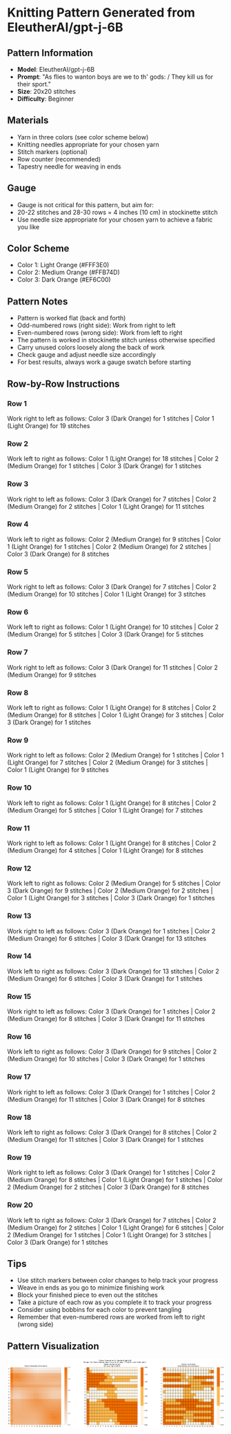 # Knitting Pattern Generated from EleutherAI/gpt-j-6B

## Pattern Information
- **Model**: EleutherAI/gpt-j-6B
- **Prompt**: "As flies to wanton boys are we to th' gods: / They kill us for their sport."
- **Size**: 20x20 stitches
- **Difficulty**: Beginner

## Materials
- Yarn in three colors (see color scheme below)
- Knitting needles appropriate for your chosen yarn
- Stitch markers (optional)
- Row counter (recommended)
- Tapestry needle for weaving in ends

## Gauge
- Gauge is not critical for this pattern, but aim for:
- 20-22 stitches and 28-30 rows = 4 inches (10 cm) in stockinette stitch
- Use needle size appropriate for your chosen yarn to achieve a fabric you like

## Color Scheme
- Color 1: Light Orange (#FFF3E0)
- Color 2: Medium Orange (#FFB74D)
- Color 3: Dark Orange (#EF6C00)

## Pattern Notes
- Pattern is worked flat (back and forth)
- Odd-numbered rows (right side): Work from right to left
- Even-numbered rows (wrong side): Work from left to right
- The pattern is worked in stockinette stitch unless otherwise specified
- Carry unused colors loosely along the back of work
- Check gauge and adjust needle size accordingly
- For best results, always work a gauge swatch before starting

## Row-by-Row Instructions

### Row 1
Work right to left as follows: Color 3 (Dark Orange) for 1 stitches | Color 1 (Light Orange) for 19 stitches

### Row 2
Work left to right as follows: Color 1 (Light Orange) for 18 stitches | Color 2 (Medium Orange) for 1 stitches | Color 3 (Dark Orange) for 1 stitches

### Row 3
Work right to left as follows: Color 3 (Dark Orange) for 7 stitches | Color 2 (Medium Orange) for 2 stitches | Color 1 (Light Orange) for 11 stitches

### Row 4
Work left to right as follows: Color 2 (Medium Orange) for 9 stitches | Color 1 (Light Orange) for 1 stitches | Color 2 (Medium Orange) for 2 stitches | Color 3 (Dark Orange) for 8 stitches

### Row 5
Work right to left as follows: Color 3 (Dark Orange) for 7 stitches | Color 2 (Medium Orange) for 10 stitches | Color 1 (Light Orange) for 3 stitches

### Row 6
Work left to right as follows: Color 1 (Light Orange) for 10 stitches | Color 2 (Medium Orange) for 5 stitches | Color 3 (Dark Orange) for 5 stitches

### Row 7
Work right to left as follows: Color 3 (Dark Orange) for 11 stitches | Color 2 (Medium Orange) for 9 stitches

### Row 8
Work left to right as follows: Color 1 (Light Orange) for 8 stitches | Color 2 (Medium Orange) for 8 stitches | Color 1 (Light Orange) for 3 stitches | Color 3 (Dark Orange) for 1 stitches

### Row 9
Work right to left as follows: Color 2 (Medium Orange) for 1 stitches | Color 1 (Light Orange) for 7 stitches | Color 2 (Medium Orange) for 3 stitches | Color 1 (Light Orange) for 9 stitches

### Row 10
Work left to right as follows: Color 1 (Light Orange) for 8 stitches | Color 2 (Medium Orange) for 5 stitches | Color 1 (Light Orange) for 7 stitches

### Row 11
Work right to left as follows: Color 1 (Light Orange) for 8 stitches | Color 2 (Medium Orange) for 4 stitches | Color 1 (Light Orange) for 8 stitches

### Row 12
Work left to right as follows: Color 2 (Medium Orange) for 5 stitches | Color 3 (Dark Orange) for 9 stitches | Color 2 (Medium Orange) for 2 stitches | Color 1 (Light Orange) for 3 stitches | Color 3 (Dark Orange) for 1 stitches

### Row 13
Work right to left as follows: Color 3 (Dark Orange) for 1 stitches | Color 2 (Medium Orange) for 6 stitches | Color 3 (Dark Orange) for 13 stitches

### Row 14
Work left to right as follows: Color 3 (Dark Orange) for 13 stitches | Color 2 (Medium Orange) for 6 stitches | Color 3 (Dark Orange) for 1 stitches

### Row 15
Work right to left as follows: Color 3 (Dark Orange) for 1 stitches | Color 2 (Medium Orange) for 8 stitches | Color 3 (Dark Orange) for 11 stitches

### Row 16
Work left to right as follows: Color 3 (Dark Orange) for 9 stitches | Color 2 (Medium Orange) for 10 stitches | Color 3 (Dark Orange) for 1 stitches

### Row 17
Work right to left as follows: Color 3 (Dark Orange) for 1 stitches | Color 2 (Medium Orange) for 11 stitches | Color 3 (Dark Orange) for 8 stitches

### Row 18
Work left to right as follows: Color 3 (Dark Orange) for 8 stitches | Color 2 (Medium Orange) for 11 stitches | Color 3 (Dark Orange) for 1 stitches

### Row 19
Work right to left as follows: Color 3 (Dark Orange) for 1 stitches | Color 2 (Medium Orange) for 8 stitches | Color 1 (Light Orange) for 1 stitches | Color 2 (Medium Orange) for 2 stitches | Color 3 (Dark Orange) for 8 stitches

### Row 20
Work left to right as follows: Color 3 (Dark Orange) for 7 stitches | Color 2 (Medium Orange) for 2 stitches | Color 1 (Light Orange) for 6 stitches | Color 2 (Medium Orange) for 1 stitches | Color 1 (Light Orange) for 3 stitches | Color 3 (Dark Orange) for 1 stitches

## Tips
- Use stitch markers between color changes to help track your progress
- Weave in ends as you go to minimize finishing work
- Block your finished piece to even out the stitches
- Take a picture of each row as you complete it to track your progress
- Consider using bobbins for each color to prevent tangling
- Remember that even-numbered rows are worked from left to right (wrong side)

## Pattern Visualization
![Pattern Visualization](pattern_gpt_j_6B_As_flies_to_wanton_b.png)